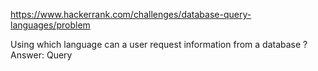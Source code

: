 https://www.hackerrank.com/challenges/database-query-languages/problem

Using which language can a user request information from a database ?
Answer: Query
